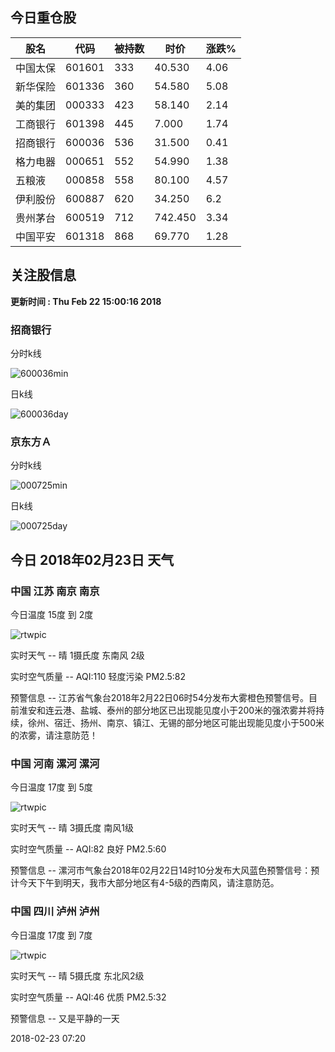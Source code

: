 
## 今日重仓股 

|股名|代码|被持数|时价|涨跌%|
|---|---|---|---|---|
|中国太保|601601|333|40.530|4.06|
|新华保险|601336|360|54.580|5.08|
|美的集团|000333|423|58.140|2.14|
|工商银行|601398|445|7.000|1.74|
|招商银行|600036|536|31.500|0.41|
|格力电器|000651|552|54.990|1.38|
|五粮液|000858|558|80.100|4.57|
|伊利股份|600887|620|34.250|6.2|
|贵州茅台|600519|712|742.450|3.34|
|中国平安|601318|868|69.770|1.28|

## 关注股信息
**更新时间 : Thu Feb 22 15:00:16 2018**
### 招商银行 
分时k线

![600036min](http://image.sinajs.cn/newchart/min/n/sh600036.gif)

日k线

![600036day](http://image.sinajs.cn/newchart/daily/n/sh600036.gif)

### 京东方Ａ 
分时k线

![000725min](http://image.sinajs.cn/newchart/min/n/sz000725.gif)

日k线

![000725day](http://image.sinajs.cn/newchart/daily/n/sz000725.gif)
## 今日 2018年02月23日 天气
### 中国 江苏 南京 南京

今日温度 15度 到 2度

![rtwpic](http://app1.showapi.com/weather/icon/day/00.png)

实时天气 -- 晴 1摄氏度 东南风 2级

实时空气质量 -- AQI:110 轻度污染 PM2.5:82

预警信息 -- 江苏省气象台2018年2月22日06时54分发布大雾橙色预警信号。目前淮安和连云港、盐城、泰州的部分地区已出现能见度小于200米的强浓雾并将持续，徐州、宿迁、扬州、南京、镇江、无锡的部分地区可能出现能见度小于500米的浓雾，请注意防范！
    
### 中国 河南 漯河 漯河

今日温度 17度 到 5度

![rtwpic](http://app1.showapi.com/weather/icon/night/00.png)

实时天气 -- 晴 3摄氏度 南风1级

实时空气质量 -- AQI:82 良好 PM2.5:60

预警信息 -- 漯河市气象台2018年02月22日14时10分发布大风蓝色预警信号：预计今天下午到明天，我市大部分地区有4-5级的西南风，请注意防范。
    
### 中国 四川 泸州 泸州

今日温度 17度 到 7度

![rtwpic](http://app1.showapi.com/weather/icon/night/00.png)

实时天气 -- 晴 5摄氏度 东北风2级

实时空气质量 -- AQI:46 优质 PM2.5:32

预警信息 -- 又是平静的一天
    
2018-02-23 07:20